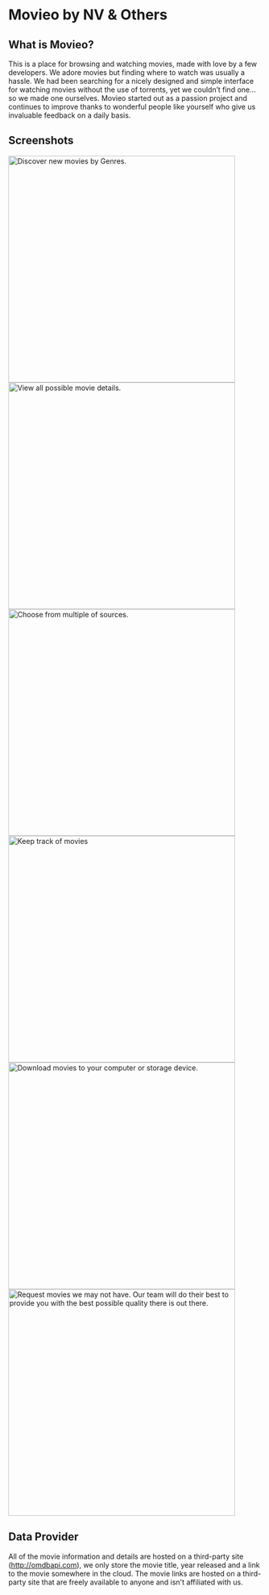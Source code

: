 # Movieo by NV & Others

## What is Movieo?

This is a place for browsing and watching movies, made with love by a few developers. We adore movies but finding where to watch was usually a hassle. We had been searching for a nicely designed and simple interface for watching movies without the use of torrents, yet we couldn’t find one… so we made one ourselves. Movieo started out as a passion project and continues to improve thanks to wonderful people like yourself who give us invaluable feedback on a daily basis.

## Screenshots

<img width="450" align="middle" src="https://dl.dropbox.com/s/mg95ysefsrxxdqa/Movieo%20-%20Action%20Movies.png?dl=0" alt="Discover new movies by Genres.">

<img width="450" align="middle" src="https://dl.dropbox.com/s/8ky4xa5ewfww9pg/Movieo%20-%20Movie%20Details.png?dl=0" alt="View all possible movie details.">

<img width="450" align="middle" src="https://dl.dropbox.com/s/dgdjaz0zvij34zh/Movieo%20-%20Choose%20Source.png?dl=0" alt="Choose from multiple of sources.">

<img width="450" align="middle" src="https://dl.dropbox.com/s/b3vnvjykiazh2x0/Movieo%20-%20Seen%20List.png?dl=0" alt="Keep track of movies">

<img width="450" align="middle" src="https://dl.dropbox.com/s/ynlfzdh1kpxifjg/Movieo%20-%20Download%20Movies.png?dl=0" alt="Download movies to your computer or storage device.">

<img width="450" align="middle" src="https://dl.dropbox.com/s/v4fcg12fiil0dah/Movieo%20-%20Request%20Movie.png?dl=0" alt="Request movies we may not have. Our team will do their best to provide you with the best possible quality there is out there.">

## Data Provider

All of the movie information and details are hosted on a third-party site (http://omdbapi.com), we only store the movie title, year released and a link to the movie somewhere in the cloud. The movie links are hosted on a third-party site that are freely available to anyone and isn't affiliated with us.
